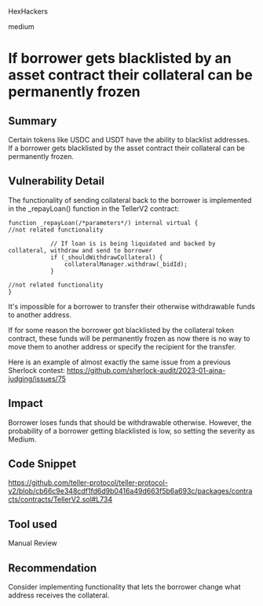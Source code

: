 HexHackers

medium

# If borrower gets blacklisted by an asset contract their collateral can be permanently frozen

## Summary
Certain tokens like USDC and USDT have the ability to blacklist addresses. If a borrower gets blacklisted by the asset contract their collateral can be permanently frozen. 
## Vulnerability Detail
The functionality of sending collateral back to the borrower is implemented in the _repayLoan() function in the TellerV2 contract:
```solidity
function _repayLoan(/*parameters*/) internal virtual {
//not related functionality

            // If loan is is being liquidated and backed by collateral, withdraw and send to borrower
            if (_shouldWithdrawCollateral) {
                collateralManager.withdraw(_bidId);
            }

//not related functionality
}
``` 
It's impossible for a borrower to transfer their otherwise withdrawable funds to another address. 

If for some reason the borrower got blacklisted by the collateral token contract, these funds will be permanently frozen as now there is no way to move them to another address or specify the recipient for the transfer. 

Here is an example of almost exactly the same issue from a previous Sherlock contest:
https://github.com/sherlock-audit/2023-01-ajna-judging/issues/75
## Impact
Borrower loses funds that should be withdrawable otherwise. However, the probability of a borrower getting blacklisted is low, so setting the severity as Medium. 
## Code Snippet
https://github.com/teller-protocol/teller-protocol-v2/blob/cb66c9e348cdf1fd6d9b0416a49d663f5b6a693c/packages/contracts/contracts/TellerV2.sol#L734
## Tool used
Manual Review

## Recommendation
Consider implementing functionality that lets the borrower change what address receives the collateral.  